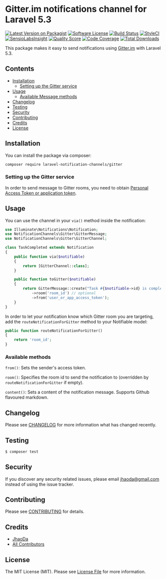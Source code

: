# Gitter.im notifications channel for Laravel 5.3

[![Latest Version on Packagist](https://img.shields.io/packagist/v/laravel-notification-channels/gitter.svg?style=flat-square)](https://packagist.org/packages/laravel-notification-channels/gitter)
[![Software License](https://img.shields.io/badge/license-MIT-brightgreen.svg?style=flat-square)](LICENSE.md)
[![Build Status](https://img.shields.io/travis/laravel-notification-channels/gitter/master.svg?style=flat-square)](https://travis-ci.org/laravel-notification-channels/gitter)
[![StyleCI](https://styleci.io/repos/65855374/shield)](https://styleci.io/repos/65855374)
[![SensioLabsInsight](https://img.shields.io/sensiolabs/i/f3b9fa9b-2315-4154-b8ad-f2d6661939dd.svg?style=flat-square)](https://insight.sensiolabs.com/projects/f3b9fa9b-2315-4154-b8ad-f2d6661939dd)
[![Quality Score](https://img.shields.io/scrutinizer/g/laravel-notification-channels/gitter.svg?style=flat-square)](https://scrutinizer-ci.com/g/laravel-notification-channels/gitter)
[![Code Coverage](https://img.shields.io/scrutinizer/coverage/g/laravel-notification-channels/gitter/master.svg?style=flat-square)](https://scrutinizer-ci.com/g/laravel-notification-channels/gitter/?branch=master)
[![Total Downloads](https://img.shields.io/packagist/dt/laravel-notification-channels/gitter.svg?style=flat-square)](https://packagist.org/packages/laravel-notification-channels/gitter)

This package makes it easy to send notifications using [Gitter.im](//gitter.im) with Laravel 5.3.

## Contents

- [Installation](#installation)
	- [Setting up the Gitter service](#setting-up-the-Gitter-service)
- [Usage](#usage)
	- [Available Message methods](#available-message-methods)
- [Changelog](#changelog)
- [Testing](#testing)
- [Security](#security)
- [Contributing](#contributing)
- [Credits](#credits)
- [License](#license)


## Installation

You can install the package via composer:

```bash
composer require laravel-notification-channels/gitter
```

### Setting up the Gitter service

In order to send message to Gitter rooms, you need to obtain [Personal Access Token or application token](https://developer.gitter.im/apps).

## Usage

You can use the channel in your `via()` method inside the notification:

```php
use Illuminate\Notifications\Notification;
use NotificationChannels\Gitter\GitterMessage;
use NotificationChannels\Gitter\GitterChannel;

class TaskCompleted extends Notification
{
    public function via($notifiable)
    {
        return [GitterChannel::class];
    }

    public function toGitter($notifiable)
    {
        return GitterMessage::create("Task #{$notifiable->id} is complete!")
            ->room('room_id') // optional
            ->from('user_or_app_access_token');
    }
}
```

In order to let your notification know which Gitter room you are targeting, add the `routeNotificationForGitter` method to your Notifiable model:

```php
public function routeNotificationForGitter()
{
    return 'room_id';
}
```

### Available methods

`from()`: Sets the sender's access token.

`room()`: Specifies the room id to send the notification to (overridden by `routeNotificationForGitter` if empty).

`content()`: Sets a content of the notification message. Supports Github flavoured markdown.

## Changelog

Please see [CHANGELOG](CHANGELOG.md) for more information what has changed recently.

## Testing

``` bash
$ composer test
```

## Security

If you discover any security related issues, please email jhaoda@gmail.com instead of using the issue tracker.

## Contributing

Please see [CONTRIBUTING](CONTRIBUTING.md) for details.

## Credits

- [JhaoDa](https://github.com/jhaoda)
- [All Contributors](../../contributors)

## License

The MIT License (MIT). Please see [License File](LICENSE.md) for more information.
